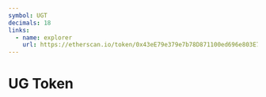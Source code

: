 ```yaml
---
symbol: UGT
decimals: 18
links:
  - name: explorer
    url: https://etherscan.io/token/0x43eE79e379e7b78D871100ed696e803E7893b644
---
```


# UG Token
